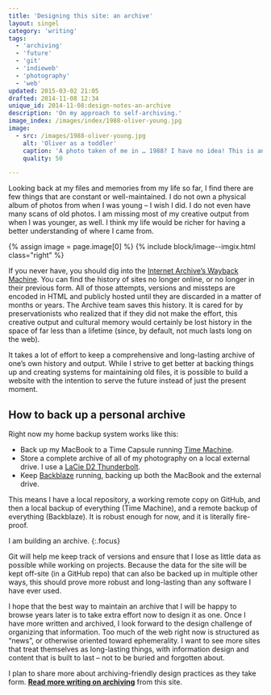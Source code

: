 ```yaml
---
title: 'Designing this site: an archive'
layout: singel
category: 'writing'
tags:
  - 'archiving'
  - 'future'
  - 'git'
  - 'indieweb'
  - 'photography'
  - 'web'
updated: 2015-03-02 21:05
drafted: 2014-11-08 12:34
unique_id: 2014-11-08:design-notes-an-archive
description: 'On my approach to self-archiving.'
image_index: /images/index/1988-oliver-young.jpg
image:
  - src: /images/1988-oliver-young.jpg
    alt: 'Oliver as a toddler'
    caption: 'A photo taken of me in … 1988? I have no idea! This is an example of why I miss having a complete archive.'
    quality: 50

---
```


Looking back at my files and memories from my life so far, I find there are few things that are constant or well-maintained. I do not own a physical album of photos from when I was young – I wish I did. I do not even have many scans of old photos. I am missing most of my creative output from when I was younger, as well. I think my life would be richer for having a better understanding of where I came from.

{% assign image = page.image[0] %}
{% include block/image--imgix.html class="right" %}

If you never have, you should dig into the [Internet Archive’s Wayback Machine](https://archive.org/web/). You can find the history of sites no longer online, or no longer in their previous form. All of those attempts, versions and missteps are encoded in HTML and publicly hosted until they are discarded in a matter of months or years. The Archive team saves this history. It is cared for by preservationists who realized that if they did not make the effort, this creative output and cultural memory would certainly be lost history in the space of far less than a lifetime (since, by default, not much lasts long on the web).

It takes a lot of effort to keep a comprehensive and long-lasting archive of one’s own history and output. While I strive to get better at backing things up and creating systems for maintaining old files, it is possible to build a website with the intention to serve the future instead of just the present moment.

<aside class="ancillary">
  <h1>How to back up a personal&nbsp;archive</h1>
  <p>Right now my home backup system works like this:</p>
  <ul>
    <li>Back up my MacBook to a Time Capsule running <a href="http://en.wikipedia.org/wiki/Time_Machine_(OS_X)">Time Machine</a>.</li>
    <li>Store a complete archive of all of my photography on a local external drive. I use a <a href="http://www.lacie.com/products/desktop-storage/d2-usb-3-thunderbolt-series/">LaCie D2 Thunderbolt</a>.</li>
    <li>Keep <a href="https://www.backblaze.com">Backblaze</a> running, backing up both the MacBook and the external drive.</li>
  </ul>
  <p>This means I have a local repository, a working remote copy on GitHub, and then a local backup of everything (Time Machine), and a remote backup of everything (Backblaze). It is robust enough for now, and it is literally fire-proof.</p>
</aside>

I am building an archive.
{:.focus}

Git will help me keep track of versions and ensure that I lose as little data as possible while working on projects. Because the data for the site will be kept off-site (in a GitHub repo) that can also be backed up in multiple other ways, this should prove more robust and long-lasting than any software I have ever used.

I hope that the best way to maintain an archive that I will be happy to browse years later is to take extra effort now to design it as one. Once I have more written and archived, I look forward to the design challenge of organizing that information. Too much of the web right now is structured as “news”, or otherwise oriented toward ephemerality. I want to see more sites that treat themselves as long-lasting things, with information design and content that is built to last – not to be buried and forgotten about.

I plan to share more about archiving-friendly design practices as they take form. **[Read more writing on archiving](/labels/archiving/)** from this site.
